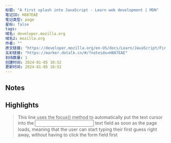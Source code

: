 ```yaml
---
标题: "A first splash into JavaScript - Learn web development | MDN"
笔记ID: H887EAE
笔记类型: page
星标: false
tags: 
域名: developer.mozilla.org
域名2: mozilla.org
作者: ""
原文链接: "https://developer.mozilla.org/en-US/docs/Learn/JavaScript/First_steps/A_first_splash"
五彩链接: "https://marker.dotalk.cn/#/?noteidx=H887EAE"
划线数量: 1
创建时间: 2024-01-05 10:52
更新时间: 2024-01-05 10:52
---
```


## Notes


## Highlights
> This line uses the focus() method to automatically put the text cursor into the <input> text field as soon as the page loads, meaning that the user can start typing their first guess right away, without having to click the form field first

